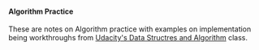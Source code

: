 #### Algorithm Practice

These are notes on Algorithm practice with examples on implementation being workthroughs from [Udacity's Data Structres and Algorithm](https://classroom.udacity.com/courses/ud513) class.